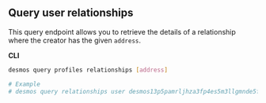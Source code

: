 ## Query user relationships
This query endpoint allows you to retrieve the details of a relationship where the creator has the given `address`.

**CLI**
```bash
desmos query profiles relationships [address]

# Example
# desmos query relationships user desmos13p5pamrljhza3fp4es5m3llgmnde5fzcpq6nud
```